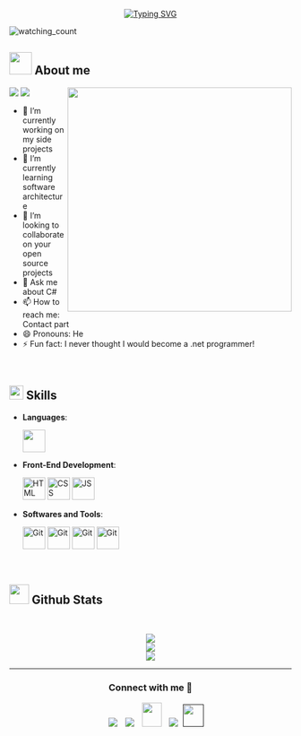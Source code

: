 <p align="center">
 <a href="https://git.io/typing-svg"><img src="https://readme-typing-svg.demolab.com?font=Georgia&weight=800&pause=1000&size=33&color=042D5E&width=370&height=100&lines=Hi+%2C+I'm+Nuwan+Ganganath+%F0%9F%91%8B" alt="Typing SVG" /></a>
 </p>
 <p align="left"> 
 <img src="https://komarev.com/ghpvc/?username=Nuwan53&color=brightgreen" alt="watching_count" />
  </p>
 	
 ## <picture><img src = "https://camo.githubusercontent.com/4d9f5ecceb711eec6e2018f38a5677dc657c9738d4a65ba3b928c41c0a45b439/68747470733a2f2f6d69726f2e6d656469756d2e636f6d2f6d61782f313336302f302a37513379765349765f7430696f4a2d5a2e676966" width =40px></picture> **About me**
 
 <picture> <img align="right" src="https://camo.githubusercontent.com/2366b34bb903c09617990fb5fff4622f3e941349e846ddb7e73df872a9d21233/68747470733a2f2f63646e2e6472696262626c652e636f6d2f75736572732f3733303730332f73637265656e73686f74732f363538313234332f6176656e746f2e676966" width = 400px></picture>
  <p align="left">
   <img src="https://img.shields.io/badge/Focus-Backend%20Development-dodgerblue" />
   <img src="https://img.shields.io/badge/Languages-English-dodgerblue" />
 </p>
 
 - 🔭 I’m currently working on my side projects
 - 🌱 I’m currently learning software architecture
 - 👯 I’m looking to collaborate on your open source projects
 - 💬 Ask me about C#
 - 📫 How to reach me: Contact part
 - 😄 Pronouns: He
 - ⚡ Fun fact: I never thought I would become a .net programmer!
 
 <br>
 
 ## <img src="https://media2.giphy.com/media/QssGEmpkyEOhBCb7e1/giphy.gif?cid=ecf05e47a0n3gi1bfqntqmob8g9aid1oyj2wr3ds3mg700bl&rid=giphy.gif" width ="25"><b> Skills</b>
 
 <p align="center">
 
 - **Languages**:
     
      <img src="https://user-images.githubusercontent.com/64439609/212555599-9b7ae14f-093a-41bf-8cb8-3cdefd418636.png" width="40" height="40" />
   
 - **Front-End Development**:
 
    <img src="https://user-images.githubusercontent.com/64439609/212556407-f122dc0e-901c-4df7-960f-29a3b52c5349.png" width="40" height="40" alt="HTML" />
    <img src="https://user-images.githubusercontent.com/64439609/212556203-47a51702-fec1-4275-bafb-6afdea15b092.png" width="40" height="40" alt="CSS" />
    <img src="https://user-images.githubusercontent.com/64439609/212556085-e6f8391a-6f25-43d5-8bfe-818167047cfb.png" width="40" height="40" alt="JS"/>
 
 
 
 - **Softwares and Tools**:
 
     <img src="https://user-images.githubusercontent.com/64439609/212556685-de9a7c04-31b0-43b6-af39-7c82ac13b321.png" width="40" height="40" alt="Git"/>
     <img src="https://user-images.githubusercontent.com/64439609/212556741-81407849-82c8-4926-854f-820e8a644375.png" width="40" height="40" alt="Git"/>
     <img src="https://user-images.githubusercontent.com/64439609/212556816-5f39489d-6cee-4f1c-997f-4d30a391287c.png" width="40" height="40" alt="Git"/>
     <img src="https://user-images.githubusercontent.com/64439609/212556802-77a65ec1-aa71-4272-b603-1a57d1914678.png" width="40" height="40" alt="Git"/>
 
 
 
  
 
 <br>
 </p>
 
 
 ## <img src="https://media.giphy.com/media/iY8CRBdQXODJSCERIr/giphy.gif" width="35"><b> Github Stats </b>
 <br>
 
 <div align="center">
 
 ![](https://github-readme-stats.vercel.app/api?username=Nuwan53&theme=dracula&hide_border=false&include_all_commits=true&count_private=true)<br/>
 ![](https://github-readme-streak-stats.herokuapp.com/?user=Nuwan53&theme=dracula&hide_border=false)<br/>
 ![](https://github-readme-stats.vercel.app/api/top-langs/?username=Nuwan53&theme=dracula&hide_border=false&include_all_commits=true&count_private=true&layout=compact)
 	
 </a>
 </div>
 
 
 
 -----
 
 <h3 align="center" >Connect with me 🤝 </h3>
 
 <p align="center">
 
  <div align="center"  class="icons-social" style="margin-left: 10px;">
         <a   target="_blank" href="https://www.linkedin.com/in/">
 			<img src="https://img.icons8.com/doodle/40/000000/linkedin--v2.png" style="margin-left: 10px;" ></a>
         <a style="margin-left: 10px;" target="_blank" href="">
 		<img src="https://img.icons8.com/doodle/40/000000/github--v1.png"></a>
            <a style="margin-left: 10px;" target="_blank" href="https://">
 		<img src="https://img.icons8.com/doodle/2x/gmail-new.png" style=" width:35px; height:43px;"></a>
 		<a style="margin-left: 10px;" target="_blank" href="">
 				<img src="https://img.icons8.com/external-tal-revivo-color-tal-revivo/40/000000/external-stack-overflow-is-a-question-and-answer-site-for-professional-logo-color-tal-revivo.png"></a>
 		<a style="margin-left: 5px;" target="_blank" href="">
 					<img src="https://img.icons8.com/ultraviolet/2x/resume.png" style=" width:37px; height:40px;"></a>
       </div>
 
 </p>
 
 
 	
 
 </div>
<!---
Nuwan53/Nuwan53 is a ✨ special ✨ repository because its `README.md` (this file) appears on your GitHub profile.
You can click the Preview link to take a look at your changes.
--->

